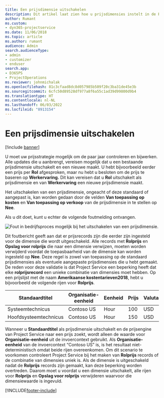 ```yaml
---
title: Een prijsdimensie uitschakelen
description: Dit artikel laat zien hoe u prijsdimensies instelt in de Project Service-oplossing.
author: Rumant
ms.custom:
- dyn365-projectservice
ms.date: 11/06/2018
ms.topic: article
ms.author: rumant
audience: Admin
search.audienceType:
- admin
- customizer
- enduser
search.app:
- D365PS
- ProjectOperations
ms.reviewer: johnmichalak
ms.openlocfilehash: 81c3cfaad8dc8d057985b509f20c3ba31de45e3b
ms.sourcegitcommit: 6cfc50d89528df977a8f6a55c1ad39d99800d9b4
ms.translationtype: HT
ms.contentlocale: nl-NL
ms.lasthandoff: 06/03/2022
ms.locfileid: "8913154"
---
```

# <a name="turn-off-a-pricing-dimension"></a>Een prijsdimensie uitschakelen

[!include [banner](../includes/psa-now-project-operations.md)]

U moet uw prijsstrategie mogelijk om de paar jaar controleren en bijwerken. Alle updates die u aanbrengt, vereisen mogelijk dat u een bestaande prijsdimensie uitschakelt en een nieuwe maakt. U hebt bijvoorbeeld eerder een prijs per **Rol** afgesproken, maar nu hebt u besloten om de prijs te baseren op **Werkervaring.** Dit kan vereisen dat u **Rol** uitschakelt als prijsdimensie en van **Werkervaring** een nieuwe prijsdimensie maakt. 

Het uitschakelen van een prijsdimensie, ongeacht of deze standaard of aangepast is, kan worden gedaan door de velden **Van toepassing op kosten** en **Van toepassing op verkoop** van de prijsdimensie in te stellen op **Nee**.

Als u dit doet, kunt u echter de volgende foutmelding ontvangen.

![Fout in bedrijfsproces mogelijk bij het uitschakelen van een prijsdimensie.](media/Business-Process-Error.png)


Dit foutbericht geeft aan dat er prijsrecords zijn die eerder zijn ingesteld voor de dimensie die wordt uitgeschakeld. Alle records met **Rolprijs** en **Opslag voor rolprijs** die naar een dimensie verwijzen, moeten worden verwijderd voordat de toepasbaarheid van de dimensie kan worden ingesteld op **Nee**. Deze regel is zowel van toepassing op de standaard prijsdimensies als eventuele aangepaste prijsdimensies die u hebt gemaakt. De reden voor deze validatie is dat Project Service een beperking heeft dat elke **rolprijsrecord** een unieke combinatie van dimensies moet hebben. Op een prijslijst met de naam **Amerikaanse kostentarieven2018**, hebt u bijvoorbeeld de volgende rijen voor **Rolprijs**. 

| Standaardtitel         | Organisatie-eenheid    |Eenheid   |Prijs  |Valuta  |
| -----------------------|-------------|-------|-------|----------|
| Systeemtechnicus|Contoso US|Hour| 100|USD|
| Hoofdsysteemtechnicus|Contoso US|Hour| 150| USD|


Wanneer u **Standaardtitel** als prijsdimensie uitschakelt en de prijsengine van Project Service naar een prijs zoekt, wordt alleen de waarde voor **Organisatie-eenheid** uit de invoercontext gebruikt. Als **Organisatie-eenheid** van de invoercontext “Contoso US” is, is het resultaat niet-deterministisch omdat beide rijen overeenkomen. Om dit scenario te voorkomen controleert Project Service bij het maken van **Rolprijs** records of de combinatie van dimensies uniek is. Als de dimensie is uitgeschakeld nadat de **Rolprijs** records zijn gemaakt, kan deze beperking worden overtreden. Daarom moet u voordat u een dimensie uitschakelt, alle rijen voor **Rolprijs** en **Opslag voor rolprijs** verwijderen waarvoor die dimensiewaarde is ingevuld.



[!INCLUDE[footer-include](../includes/footer-banner.md)]
